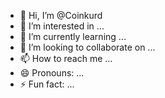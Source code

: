 - 👋 Hi, I’m @Coinkurd
- 👀 I’m interested in ...
- 🌱 I’m currently learning ...
- 💞️ I’m looking to collaborate on ...
- 📫 How to reach me ...
- 😄 Pronouns: ...
- ⚡ Fun fact: ...

<!---
Coinkurd/Coinkurd is a ✨ special ✨ repository because its `README.md` (this file) appears on your GitHub profile.
You can click the Preview link to take a look at your changes.
--->
